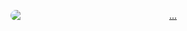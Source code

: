 <p align="center">
    <a href="https://youtu.be/k6ZXGaz0Oh0">
        <img src="https://img.youtube.com/vi/k6ZXGaz0Oh0/maxresdefault.jpg" 
             alt="..." 
             style="display: block; margin: 0 auto; max-width: 100%; border-radius: 10px;">
    </a>
</p>
